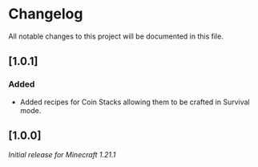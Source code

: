 # Changelog

All notable changes to this project will be documented in this file.

## [1.0.1]

### Added

- Added recipes for Coin Stacks allowing them to be crafted in Survival mode.

## [1.0.0]

_Initial release for Minecraft 1.21.1_
